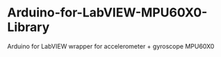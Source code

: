 # Arduino-for-LabVIEW-MPU60X0-Library
Arduino for LabVIEW wrapper for accelerometer + gyroscope MPU60X0

